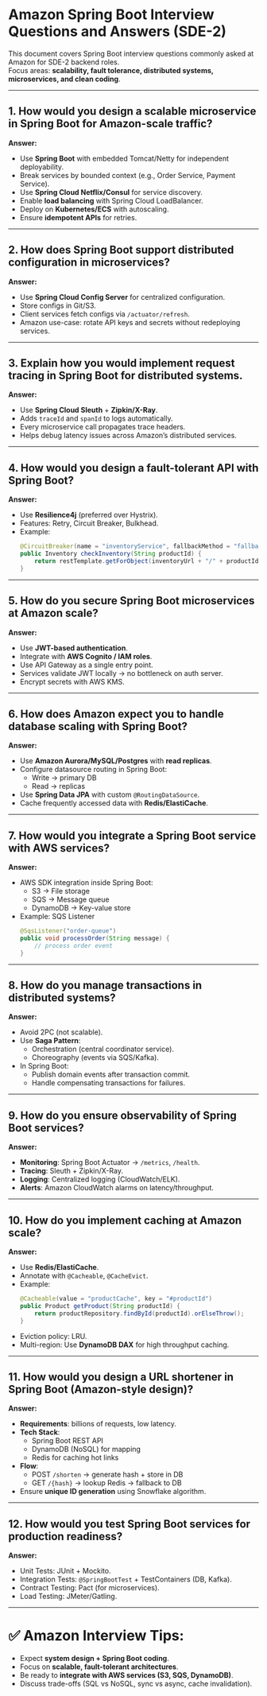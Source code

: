 # Amazon Spring Boot Interview Questions and Answers (SDE-2)

This document covers Spring Boot interview questions commonly asked at Amazon for SDE-2 backend roles.  
Focus areas: **scalability, fault tolerance, distributed systems, microservices, and clean coding**.

---

## 1. How would you design a scalable microservice in Spring Boot for Amazon-scale traffic?
**Answer:**
- Use **Spring Boot** with embedded Tomcat/Netty for independent deployability.
- Break services by bounded context (e.g., Order Service, Payment Service).
- Use **Spring Cloud Netflix/Consul** for service discovery.
- Enable **load balancing** with Spring Cloud LoadBalancer.
- Deploy on **Kubernetes/ECS** with autoscaling.
- Ensure **idempotent APIs** for retries.

---

## 2. How does Spring Boot support distributed configuration in microservices?
**Answer:**
- Use **Spring Cloud Config Server** for centralized configuration.
- Store configs in Git/S3.
- Client services fetch configs via `/actuator/refresh`.
- Amazon use-case: rotate API keys and secrets without redeploying services.

---

## 3. Explain how you would implement request tracing in Spring Boot for distributed systems.
**Answer:**
- Use **Spring Cloud Sleuth** + **Zipkin/X-Ray**.
- Adds `traceId` and `spanId` to logs automatically.
- Every microservice call propagates trace headers.
- Helps debug latency issues across Amazon’s distributed services.

---

## 4. How would you design a fault-tolerant API with Spring Boot?
**Answer:**
- Use **Resilience4j** (preferred over Hystrix).
- Features: Retry, Circuit Breaker, Bulkhead.
- Example:
  ```java
  @CircuitBreaker(name = "inventoryService", fallbackMethod = "fallbackInventory")
  public Inventory checkInventory(String productId) {
      return restTemplate.getForObject(inventoryUrl + "/" + productId, Inventory.class);
  }
  ```

---

## 5. How do you secure Spring Boot microservices at Amazon scale?
**Answer:**
- Use **JWT-based authentication**.
- Integrate with **AWS Cognito / IAM roles**.
- Use API Gateway as a single entry point.
- Services validate JWT locally → no bottleneck on auth server.
- Encrypt secrets with AWS KMS.

---

## 6. How does Amazon expect you to handle database scaling with Spring Boot?
**Answer:**
- Use **Amazon Aurora/MySQL/Postgres** with **read replicas**.
- Configure datasource routing in Spring Boot:
  - Write → primary DB
  - Read → replicas
- Use **Spring Data JPA** with custom `@RoutingDataSource`.
- Cache frequently accessed data with **Redis/ElastiCache**.

---

## 7. How would you integrate a Spring Boot service with AWS services?
**Answer:**
- AWS SDK integration inside Spring Boot:
  - S3 → File storage
  - SQS → Message queue
  - DynamoDB → Key-value store
- Example: SQS Listener
  ```java
  @SqsListener("order-queue")
  public void processOrder(String message) {
      // process order event
  }
  ```

---

## 8. How do you manage transactions in distributed systems?
**Answer:**
- Avoid 2PC (not scalable).
- Use **Saga Pattern**:
  - Orchestration (central coordinator service).
  - Choreography (events via SQS/Kafka).
- In Spring Boot:
  - Publish domain events after transaction commit.
  - Handle compensating transactions for failures.

---

## 9. How do you ensure observability of Spring Boot services?
**Answer:**
- **Monitoring**: Spring Boot Actuator → `/metrics`, `/health`.
- **Tracing**: Sleuth + Zipkin/X-Ray.
- **Logging**: Centralized logging (CloudWatch/ELK).
- **Alerts**: Amazon CloudWatch alarms on latency/throughput.

---

## 10. How do you implement caching at Amazon scale?
**Answer:**
- Use **Redis/ElastiCache**.
- Annotate with `@Cacheable`, `@CacheEvict`.
- Example:
  ```java
  @Cacheable(value = "productCache", key = "#productId")
  public Product getProduct(String productId) {
      return productRepository.findById(productId).orElseThrow();
  }
  ```
- Eviction policy: LRU.
- Multi-region: Use **DynamoDB DAX** for high throughput caching.

---

## 11. How would you design a URL shortener in Spring Boot (Amazon-style design)?
**Answer:**
- **Requirements**: billions of requests, low latency.
- **Tech Stack**:
  - Spring Boot REST API
  - DynamoDB (NoSQL) for mapping
  - Redis for caching hot links
- **Flow**:
  - POST `/shorten` → generate hash + store in DB
  - GET `/{hash}` → lookup Redis → fallback to DB
- Ensure **unique ID generation** using Snowflake algorithm.

---

## 12. How would you test Spring Boot services for production readiness?
**Answer:**
- Unit Tests: JUnit + Mockito.
- Integration Tests: `@SpringBootTest` + TestContainers (DB, Kafka).
- Contract Testing: Pact (for microservices).
- Load Testing: JMeter/Gatling.

---

# ✅ Amazon Interview Tips:
- Expect **system design + Spring Boot coding**.
- Focus on **scalable, fault-tolerant architectures**.
- Be ready to **integrate with AWS services (S3, SQS, DynamoDB)**.
- Discuss trade-offs (SQL vs NoSQL, sync vs async, cache invalidation).
